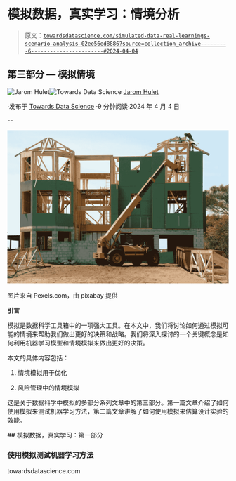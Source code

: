 # 模拟数据，真实学习：情境分析

> 原文：[`towardsdatascience.com/simulated-data-real-learnings-scenario-analysis-02ee56ed8886?source=collection_archive---------6-----------------------#2024-04-04`](https://towardsdatascience.com/simulated-data-real-learnings-scenario-analysis-02ee56ed8886?source=collection_archive---------6-----------------------#2024-04-04)

## 第三部分 — 模拟情境

[](https://medium.com/@jarom.hulet?source=post_page---byline--02ee56ed8886--------------------------------)![Jarom Hulet](https://medium.com/@jarom.hulet?source=post_page---byline--02ee56ed8886--------------------------------)[](https://towardsdatascience.com/?source=post_page---byline--02ee56ed8886--------------------------------)![Towards Data Science](https://towardsdatascience.com/?source=post_page---byline--02ee56ed8886--------------------------------) [Jarom Hulet](https://medium.com/@jarom.hulet?source=post_page---byline--02ee56ed8886--------------------------------)

·发布于 [Towards Data Science](https://towardsdatascience.com/?source=post_page---byline--02ee56ed8886--------------------------------) ·9 分钟阅读·2024 年 4 月 4 日

--

![](img/2a7babd3a6c9e74b49c9fb5abb8ff67b.png)

图片来自 Pexels.com，由 pixabay 提供

**引言**

模拟是数据科学工具箱中的一项强大工具。在本文中，我们将讨论如何通过模拟可能的情境来帮助我们做出更好的决策和战略。我们将深入探讨的一个关键概念是如何利用机器学习模型和情境模拟来做出更好的决策。

本文的具体内容包括：

1.  情境模拟用于优化

1.  风险管理中的情境模拟

这是关于数据科学中模拟的多部分系列文章中的第三部分。第一篇文章介绍了如何使用模拟来测试机器学习方法，第二篇文章讲解了如何使用模拟来估算设计实验的效能。

[](/simulated-data-real-learnings-part-1-dccb52667e32?source=post_page-----02ee56ed8886--------------------------------) ## 模拟数据，真实学习：第一部分

### 使用模拟测试机器学习方法

towardsdatascience.com
